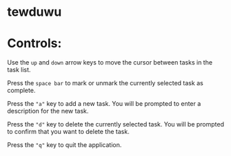 # tewduwu

# Controls:

Use the `up` and `down` arrow keys to move the cursor between tasks in the task list.
    
Press the `space bar` to mark or unmark the currently selected task as complete.
    
Press the `"a"` key to add a new task. You will be prompted to enter a description for the new task.
    
Press the `"d"` key to delete the currently selected task. You will be prompted to confirm that you want to delete the task.
    
Press the `"q"` key to quit the application.
